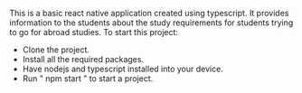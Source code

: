 This is a basic react native application created using typescript. It provides information to the students about the study requirements for students trying to go for abroad studies. 
To start this project: 
  - Clone the project. 
  - Install all the required packages. 
  -  Have nodejs and typescript installed into your device. 
  -   Run " npm start "  to start a project.
  
  

